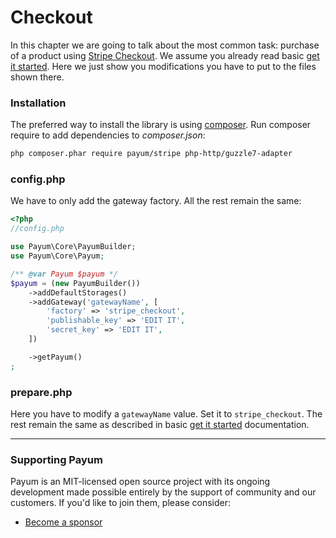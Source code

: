 # Checkout

In this chapter we are going to talk about the most common task: purchase of a product using [Stripe Checkout](https://stripe.com/docs/checkout). We assume you already read basic [get it started](../get-it-started.md). Here we just show you modifications you have to put to the files shown there.

### Installation

The preferred way to install the library is using [composer](http://getcomposer.org/). Run composer require to add dependencies to _composer.json_:

```bash
php composer.phar require payum/stripe php-http/guzzle7-adapter
```

### config.php

We have to only add the gateway factory. All the rest remain the same:

```php
<?php
//config.php

use Payum\Core\PayumBuilder;
use Payum\Core\Payum;

/** @var Payum $payum */
$payum = (new PayumBuilder())
    ->addDefaultStorages()
    ->addGateway('gatewayName', [
        'factory' => 'stripe_checkout',
        'publishable_key' => 'EDIT IT',
        'secret_key' => 'EDIT IT',
    ])

    ->getPayum()
;
```

### prepare.php

Here you have to modify a `gatewayName` value. Set it to `stripe_checkout`. The rest remain the same as described in basic [get it started](../get-it-started.md) documentation.

***

### Supporting Payum

Payum is an MIT-licensed open source project with its ongoing development made possible entirely by the support of community and our customers. If you'd like to join them, please consider:

* [Become a sponsor](https://github.com/sponsors/Payum)
